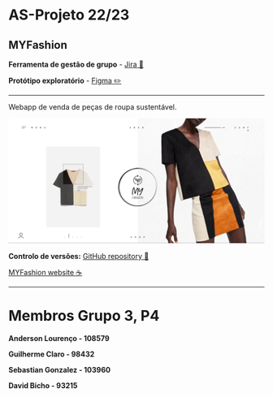 # AS-Projeto 22/23

## MYFashion

**Ferramenta de gestão de grupo** - [Jira 📘](https://uadegree.atlassian.net/jira/)

**Protótipo exploratório** - [Figma ✏️](https://www.figma.com/file/FCMZpE0fa8lTDlhtD0iVOx/My-Fashion?type=design&node-id=0-1&t=XLaFihn5qy5Ydb7Q-0
)

---

Webapp de venda de peças de roupa sustentável.

![MYFashion Home page](/MYFashion%202/public/image.png)

**Controlo de versões:** [GitHub repository 📁](https://github.com/aokiLourenco/AS-Projeto)

[MYFashion website ☕](https://aokiLourenco.github.io/AS-Projeto)

---

# Membros Grupo 3, P4

**Anderson Lourenço - 108579**

**Guilherme Claro - 98432**

**Sebastian Gonzalez - 103960**

**David Bicho - 93215**

